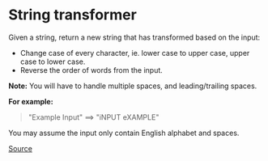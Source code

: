 # String transformer

Given a string, return a new string that has transformed based on the input:

*   Change case of every character, ie. lower case to upper case,
    upper case to lower case.
*   Reverse the order of words from the input.

**Note:** You will have to handle multiple spaces, and leading/trailing spaces.

**For example:**

> "Example Input" ==> "iNPUT eXAMPLE"

You may assume the input only contain English alphabet and spaces.

[Source](https://www.codewars.com/kata/5878520d52628a092f0002d0)